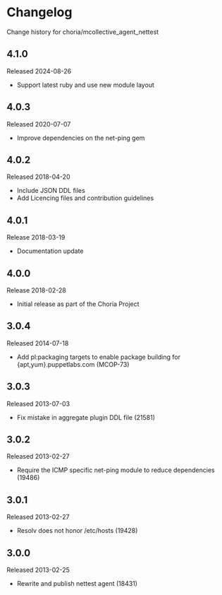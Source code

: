 # Changelog

Change history for choria/mcollective_agent_nettest

## 4.1.0

Released 2024-08-26

 * Support latest ruby and use new module layout

## 4.0.3

Released 2020-07-07

 * Improve dependencies on the net-ping gem

## 4.0.2

Released 2018-04-20

 * Include JSON DDL files
 * Add Licencing files and contribution guidelines

## 4.0.1

Release 2018-03-19

 * Documentation update

## 4.0.0

Release 2018-02-28

 * Initial release as part of the Choria Project

## 3.0.4

Released 2014-07-18

* Add pl:packaging targets to enable package building for
  {apt,yum}.puppetlabs.com (MCOP-73)


## 3.0.3

Released 2013-07-03

* Fix mistake in aggregate plugin DDL file (21581)


## 3.0.2

Released 2013-02-27

* Require the ICMP specific net-ping module to reduce dependencies (19486)


## 3.0.1

Released 2013-02-27

* Resolv does not honor /etc/hosts (19428)


## 3.0.0

Released 2013-02-25

* Rewrite and publish nettest agent (18431)
